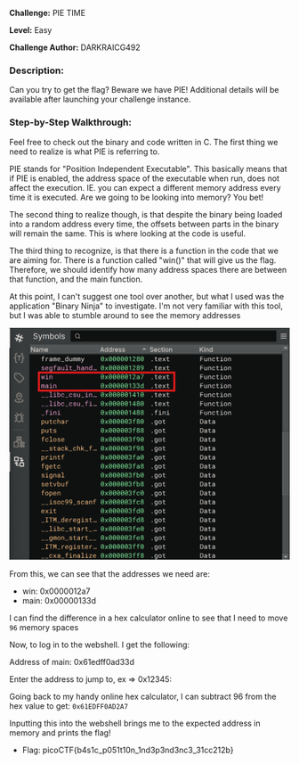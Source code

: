 **Challenge:** PIE TIME

**Level:** Easy

**Challenge Author:** DARKRAICG492

### Description: 
Can you try to get the flag? Beware we have PIE!
Additional details will be available after launching your challenge instance.

### Step-by-Step Walkthrough:
Feel free to check out the binary and code written in C. The first thing we need to realize is what PIE is referring to.

PIE stands for "Position Independent Executable". This basically means that if PIE is enabled, the address space of the executable when run, does not affect the execution. IE. you can expect a different memory address every time it is executed. Are we going to be looking into memory? You bet!

The second thing to realize though, is that despite the binary being loaded into a random address every time, the offsets between parts in the binary will remain the same. This is where looking at the code is useful. 

The third thing to recognize, is that there is a function in the code that we are aiming for. There is a function called "win()" that will give us the flag. Therefore, we should identify how many address spaces there are between that function, and the main function.

At this point, I can't suggest one tool over another, but what I used was the application "Binary Ninja" to investigate. I'm not very familiar with this tool, but I was able to stumble around to see the memory addresses

![Binary Ninja Memory Inspection](binaryEvaluation.png)

From this, we can see that the addresses we need are: 
- win: 0x0000012a7
- main: 0x00000133d

I can find the difference in a hex calculator online to see that I need to move ```96``` memory spaces

Now, to log in to the webshell. I get the following:

Address of main: 0x61edff0ad33d

Enter the address to jump to, ex => 0x12345:

Going back to my handy online hex calculator, I can subtract 96 from the hex value to get: ```0x61EDFF0AD2A7```

Inputting this into the webshell brings me to the expected address in memory and prints the flag!

- Flag: picoCTF{b4s1c_p051t10n_1nd3p3nd3nc3_31cc212b}